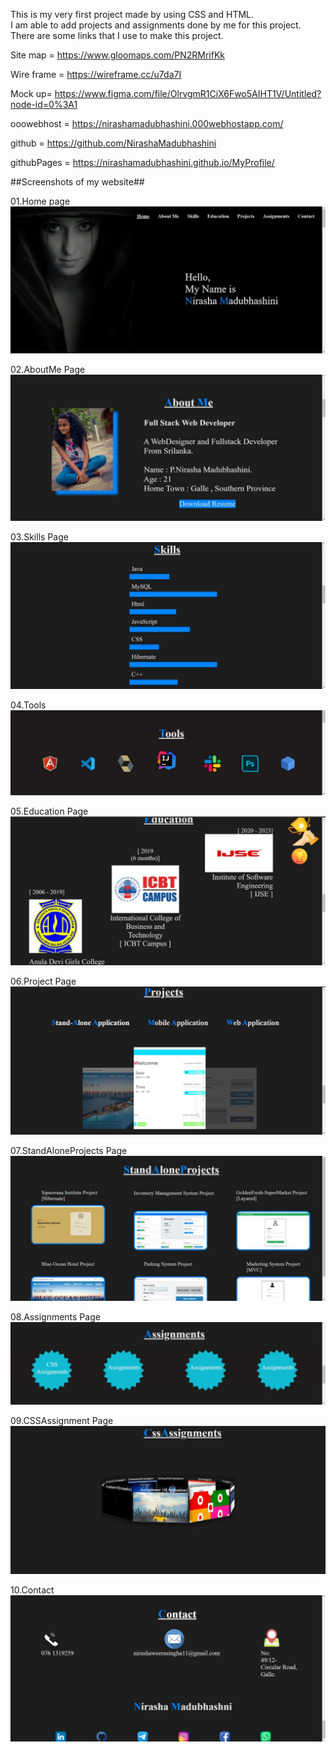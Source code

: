 
This is my very first project made by using CSS and HTML.<br>
I am able to add projects and assignments done by me for this project.<br>
There are some links that I use to make this project.

Site map = https://www.gloomaps.com/PN2RMrifKk

Wire frame = https://wireframe.cc/u7da7I

Mock up= https://www.figma.com/file/OlrvgmR1CiX6Fwo5AIHT1V/Untitled?node-id=0%3A1

ooowebhost = https://nirashamadubhashini.000webhostapp.com/

github = https://github.com/NirashaMadubhashini

githubPages = https://nirashamadubhashini.github.io/MyProfile/

##Screenshots of my website##


01.Home page
![screenshot](assets/pictures/index.jpeg)

02.AboutMe Page
![screenshot](assets/pictures/aboutMe.jpeg)

03.Skills Page
![screenshot](assets/pictures/skills.jpeg)

04.Tools
![screenshot](assets/pictures/tools.jpeg)

05.Education Page
![screenshot](assets/pictures/education.jpeg)

06.Project Page
![screenshot](assets/pictures/projects.jpeg)

07.StandAloneProjects Page
![screenshot](assets/pictures/standAloneProjects.jpeg)

08.Assignments Page
![screenshot](assets/pictures/assignments.jpeg)

09.CSSAssignment Page
![screenshot](assets/pictures/cssAssignment.jpeg)

10.Contact
![screenshot](assets/pictures/contact.jpeg)

